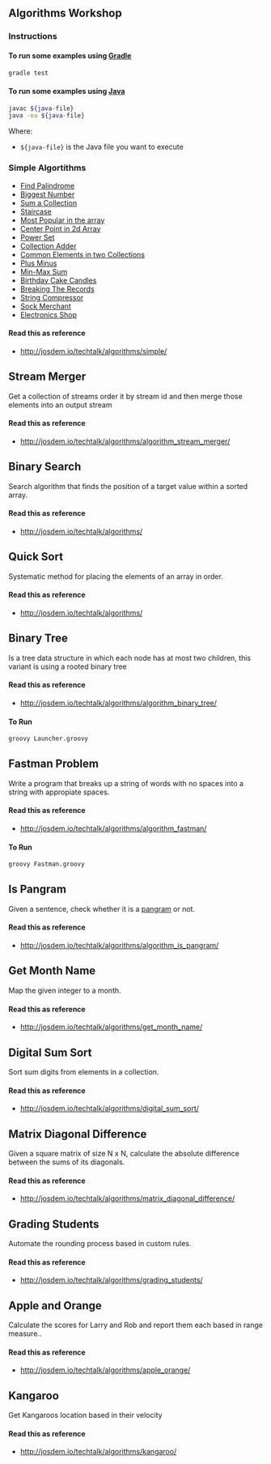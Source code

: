 Algorithms Workshop
---------------------------------------------

### Instructions

#### To run some examples using [Gradle](https://gradle.org/)

```bash
gradle test
```

#### To run some examples using [Java](https://www.java.com/en/)

```bash
javac ${java-file}
java -ea ${java-file}
```

Where:

* `${java-file}` is the Java file you want to execute


### Simple Algortithms


* [Find Palindrome](http://josdem.io/techtalk/algorithms/simple/#Palindrome)
* [Biggest Number](http://josdem.io/techtalk/algorithms/simple/#Biggest_Number)
* [Sum a Collection](http://josdem.io/techtalk/algorithms/simple/#Sum_a_Collection)
* [Staircase](http://josdem.io/techtalk/algorithms/simple/#Staircase)
* [Most Popular in the array](http://josdem.io/techtalk/algorithms/simple/#Most_Popular_in_the_Array)
* [Center Point in 2d Array](http://josdem.io/techtalk/algorithms/simple/#Center_Point_in_2d_Array)
* [Power Set](http://josdem.io/techtalk/algorithms/simple/#Power_Set)
* [Collection Adder](http://josdem.io/techtalk/algorithms/simple/#Collection_Adder)
* [Common Elements in two Collections](http://josdem.io/techtalk/algorithms/simple/#Common_Elements_in_two_Collections)
* [Plus Minus](http://josdem.io/techtalk/algorithms/simple/#Plus_Minus)
* [Min-Max Sum](http://josdem.io/techtalk/algorithms/simple/#Min_Max_Sum)
* [Birthday Cake Candles](http://josdem.io/techtalk/algorithms/simple/#Birthday_Cake_Candles)
* [Breaking The Records](http://josdem.io/techtalk/algorithms/simple/#Breaking_Records)
* [String Compressor](http://josdem.io/techtalk/algorithms/simple/#String_Compressor)
* [Sock Merchant](http://josdem.io/techtalk/algorithms/simple/#Sock_Merchant)
* [Electronics Shop](http://josdem.io/techtalk/algorithms/simple/#Electronics_Shop)

#### Read this as reference

 * http://josdem.io/techtalk/algorithms/simple/


Stream Merger
----------------------------------------------

 Get a collection of streams order it by stream id and then merge those elements into an output stream

#### Read this as reference

 * http://josdem.io/techtalk/algorithms/algorithm_stream_merger/


 Binary Search
 ----------------------------------------------

Search algorithm that finds the position of a target value within a sorted array.


#### Read this as reference

* http://josdem.io/techtalk/algorithms/


 Quick Sort
 ----------------------------------------------

 Systematic method for placing the elements of an array in order.


#### Read this as reference

* http://josdem.io/techtalk/algorithms/


Binary Tree
------------------------------------------------

 Is a tree data structure in which each node has at most two children, this variant is using a rooted binary tree


#### Read this as reference

* http://josdem.io/techtalk/algorithms/algorithm_binary_tree/


#### To Run

```bash
groovy Launcher.groovy
```


Fastman Problem
------------------------------------------------

Write a program that breaks up a string of words with no spaces into a string with appropiate spaces.


#### Read this as reference

* http://josdem.io/techtalk/algorithms/algorithm_fastman/


#### To Run

```bash
groovy Fastman.groovy
```


Is Pangram
------------------------------------------------

Given a sentence, check whether it is a [pangram](https://en.wikipedia.org/wiki/Pangram) or not.


#### Read this as reference

* http://josdem.io/techtalk/algorithms/algorithm_is_pangram/


Get Month Name
------------------------------------------------

Map the given integer to a month.


#### Read this as reference

* http://josdem.io/techtalk/algorithms/get_month_name/


Digital Sum Sort
------------------------------------------------

Sort sum digits from elements in a collection.


#### Read this as reference

* http://josdem.io/techtalk/algorithms/digital_sum_sort/


Matrix Diagonal Difference
------------------------------------------------

Given a square matrix of size N x N, calculate the absolute difference between the sums of its diagonals.


#### Read this as reference

* http://josdem.io/techtalk/algorithms/matrix_diagonal_difference/


Grading Students
------------------------------------------------

Automate the rounding process based in custom rules.

#### Read this as reference

* http://josdem.io/techtalk/algorithms/grading_students/


Apple and Orange
------------------------------------------------

Calculate the scores for Larry and Rob and report them each based in range measure..

#### Read this as reference

* http://josdem.io/techtalk/algorithms/apple_orange/


Kangaroo
------------------------------------------------

Get Kangaroos location based in their velocity

#### Read this as reference

* http://josdem.io/techtalk/algorithms/kangaroo/




